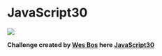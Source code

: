 # JavaScript30
![](https://javascript30.com/images/JS3-social-share.png)

<b>Challenge created by [Wes Bos](https://twitter.com/wesbos?lang=es) here [JavaScript30](https://javascript30.com/)</b>
